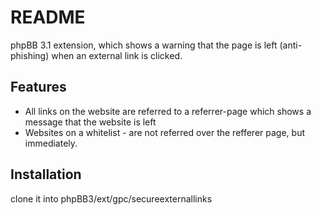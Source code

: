 # README

phpBB 3.1 extension, which shows a warning that the page is left (anti-phishing) when an external link is clicked.

## Features
* All links on the website are referred to a referrer-page which shows a message that the website is left
* Websites on a whitelist - are not referred over the refferer page, but immediately.

## Installation

clone it into phpBB3/ext/gpc/secureexternallinks
